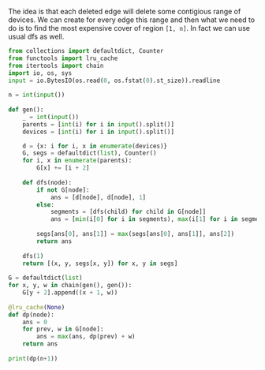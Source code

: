 The idea is that each deleted edge will delete some contigious range of devices. We can create for every edge this range and then what we need to do is to find the most expensive cover of region `[1, n]`. In fact we can use usual dfs as well.

```python
from collections import defaultdict, Counter
from functools import lru_cache
from itertools import chain
import io, os, sys
input = io.BytesIO(os.read(0, os.fstat(0).st_size)).readline
 
n = int(input())
 
def gen():
    _ = int(input())
    parents = [int(i) for i in input().split()]
    devices = [int(i) for i in input().split()]

    d = {x: i for i, x in enumerate(devices)}
    G, segs = defaultdict(list), Counter()
    for i, x in enumerate(parents):
        G[x] += [i + 2]
 
    def dfs(node):
        if not G[node]:
            ans = [d[node], d[node], 1]
        else:
            segments = [dfs(child) for child in G[node]]
            ans = [min(i[0] for i in segments), max(i[1] for i in segments), sum(i[2] for i in segments) + (node != 1)]
        
        segs[ans[0], ans[1]] = max(segs[ans[0], ans[1]], ans[2])
        return ans
 
    dfs(1)
    return [(x, y, segs[x, y]) for x, y in segs]
 
G = defaultdict(list)
for x, y, w in chain(gen(), gen()):
    G[y + 2].append((x + 1, w))
 
@lru_cache(None)
def dp(node):
    ans = 0
    for prev, w in G[node]:
        ans = max(ans, dp(prev) + w)
    return ans
 
print(dp(n+1))
```